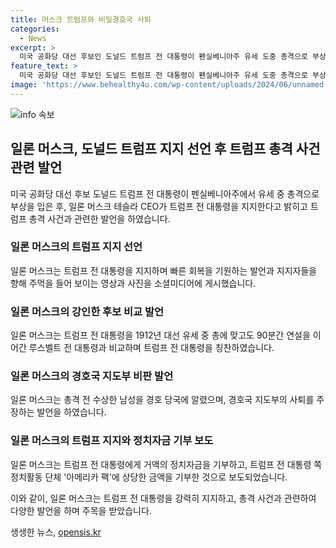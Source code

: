 ```yaml
---
title: 머스크 트럼프와 비밀경호국 사퇴
categories:
  - News
excerpt: >
  미국 공화당 대선 후보인 도널드 트럼프 전 대통령이 펜실베니아주 유세 도중 총격으로 부상했다. 이에 일론 머스크 테슬라 CEO가 트럼프 전 대통령을 지지한다고 밝혔고, 총격 전 행동을 목격한 사실도 알려졌다. 트럼프는 사건 당시 귀에 총알을 맞았지만, 지지자들을 향해 주먹을 들며 강인함을 보였다. 머스크는 또한 트럼프에게 정치자금을 기부한 것으로 알려졌다. 이와 관련해 경호 당국의 대처에 대한 머스크의 비판도 이어졌다. (150자)
feature_text: >
  미국 공화당 대선 후보인 도널드 트럼프 전 대통령이 펜실베니아주 유세 도중 총격으로 부상했다. 이에 일론 머스크 테슬라 CEO가 트럼프 전 대통령을 지지한다고 밝혔고, 총격 전 행동을 목격한 사실도 알려졌다. 트럼프는 사건 당시 귀에 총알을 맞았지만, 지지자들을 향해 주먹을 들며 강인함을 보였다. 머스크는 또한 트럼프에게 정치자금을 기부한 것으로 알려졌다. 이와 관련해 경호 당국의 대처에 대한 머스크의 비판도 이어졌다. (150자)
image: 'https://www.behealthy4u.com/wp-content/uploads/2024/06/unnamed-file.png'
---
```


<p><img src="https://www.behealthy4u.com/wp-content/uploads/2024/06/unnamed-file.png" alt="info 속보" /></p>

<h2 data-ke-size="size26">일론 머스크, 도널드 트럼프 지지 선언 후 트럼프 총격 사건 관련 발언</h2>

<p data-ke-size="size16">미국 공화당 대선 후보 도널드 트럼프 전 대통령이 펜실베니아주에서 유세 중 총격으로 부상을 입은 후, 일론 머스크 테슬라 CEO가 트럼프 전 대통령을 지지한다고 밝히고 트럼프 총격 사건과 관련한 발언을 하였습니다.</p>

<h3>일론 머스크의 트럼프 지지 선언</h3>

<p data-ke-size="size16">일론 머스크는 트럼프 전 대통령을 지지하며 빠른 회복을 기원하는 발언과 지지자들을 향해 주먹을 들어 보이는 영상과 사진을 소셜미디어에 게시했습니다.</p>

<h3>일론 머스크의 강인한 후보 비교 발언</h3>

<p data-ke-size="size16">일론 머스크는 트럼프 전 대통령을 1912년 대선 유세 중 총에 맞고도 90분간 연설을 이어간 루스벨트 전 대통령과 비교하며 트럼프 전 대통령을 칭찬하였습니다.</p>

<h3>일론 머스크의 경호국 지도부 비판 발언</h3>

<p data-ke-size="size16">일론 머스크는 총격 전 수상한 남성을 경호 당국에 알렸으며, 경호국 지도부의 사퇴를 주장하는 발언을 하였습니다.</p>

<h3>일론 머스크의 트럼프 지지와 정치자금 기부 보도</h3>

<p data-ke-size="size16">일론 머스크는 트럼프 전 대통령에게 거액의 정치자금을 기부하고, 트럼프 전 대통령 쪽 정치활동 단체 '아메리카 팩'에 상당한 금액을 기부한 것으로 보도되었습니다.</p>

<p>이와 같이, 일론 머스크는 트럼프 전 대통령을 강력히 지지하고, 총격 사건과 관련하여 다양한 발언을 하며 주목을 받았습니다.</p>
생생한 뉴스, <a href="https://opensis.kr" rel="dofollow">opensis.kr</a>


